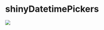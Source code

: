 # shinyDatetimePickers

![](https://raw.githubusercontent.com/stla/shinyDatetimePickers/master/inst/shinyDatetimePickers.gif)
